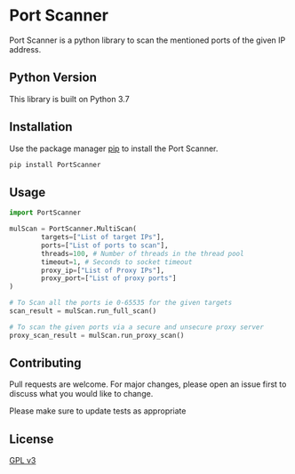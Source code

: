 # Port Scanner

Port Scanner is a python library to scan the mentioned ports of the given IP address.

## Python Version

This library is built on Python 3.7

## Installation

Use the package manager [pip](https://pip.pypa.io/en/stable/) to install the Port Scanner.

```bash
pip install PortScanner
```

## Usage

```python
import PortScanner

mulScan = PortScanner.MultiScan(
        targets=["List of target IPs"],
        ports=["List of ports to scan"],
        threads=100, # Number of threads in the thread pool
        timeout=1, # Seconds to socket timeout
        proxy_ip=["List of Proxy IPs"],
        proxy_port=["List of proxy ports"]
)

# To Scan all the ports ie 0-65535 for the given targets
scan_result = mulScan.run_full_scan()

# To scan the given ports via a secure and unsecure proxy server
proxy_scan_result = mulScan.run_proxy_scan()
```

## Contributing

Pull requests are welcome. For major changes, please open an issue first to discuss what you would like to change.

Please make sure to update tests as appropriate

## License
[GPL v3](https://www.gnu.org/licenses/gpl-3.0.en.html)

